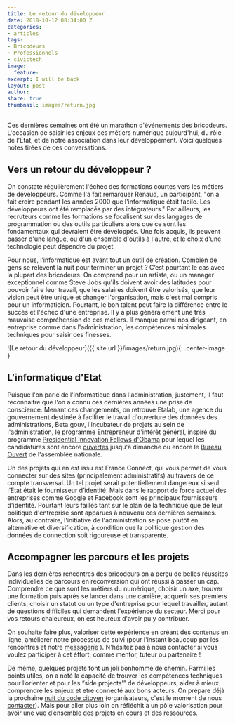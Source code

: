 ```yaml
---
title: Le retour du développeur
date: 2018-10-12 08:34:00 Z
categories:
- articles
tags:
- Bricodeurs
- Professionnels
- civictech
image:
  feature: 
excerpt: I will be back
layout: post
author: 
share: true
thumbnail: images/return.jpg
---
```


Ces dernières semaines ont été un marathon d'événements des bricodeurs. L'occasion de saisir les enjeux des métiers numérique aujourd'hui, du rôle de l'Etat, et de notre association dans leur développement. Voici quelques notes tirées de ces conversations.

## Vers un retour du développeur ?

On constate régulièrement l'échec des formations courtes vers les métiers de développeurs. Comme l'a fait remarquer Renaud, un participant, "on a fait croire pendant les années 2000 que l'informatique était facile. Les développeurs ont été remplacés par des intégrateurs." Par ailleurs, les recruteurs comme les formations se focalisent sur des langages de programmation ou des outils particuliers alors que ce sont les fondamentaux qui devraient être développés. Une fois acquis, ils peuvent passer d'une langue, ou d'un ensemble d'outils à l'autre, et le choix d'une technologie peut dépendre du projet.

Pour nous, l’informatique est avant tout un outil de création. Combien de gens se relèvent la nuit pour terminer un projet ? C’est pourtant le cas avec la plupart des bricodeurs. On comprend pour un artiste, ou un manager exceptionnel comme Steve Jobs qu'ils doivent avoir des latitudes pour pouvoir faire leur travail, que les salaires doivent être valorisés, que leur vision peut être unique et changer l'organisation, mais c'est mal compris pour un informaticien. Pourtant, le bon talent peut faire la différence entre le succès et l'échec d'une entreprise. Il y a plus généralement une très mauvaise compréhension de ces métiers. Il manque parmi nos dirigeant, en entreprise comme dans l'administration, les compétences minimales techniques pour saisir ces finesses.

![Le retour du développeur]({{ site.url }}/images/return.jpg){: .center-image }



## L'informatique d'Etat

Puisque l'on parle de l'informatique dans l'administration, justement, il faut reconnaitre que l'on a connu ces dernières années une prise de conscience. Menant ces changements, on retrouve Etalab, une agence du gouvernement destinée à faciliter le travail d'ouverture des données des administrations, Beta.gouv, l'incubateur de projets au sein de l'administration, le programme Entrepreneur d'intérêt général, inspiré du programme [Presidential Innovation Fellows d'Obama](https://lesbricodeurs.fr/articles/Obama-Presidential-Innovation-Fellows/) pour lequel les candidatures sont encore [ouvertes](https://entrepreneur-interet-general.etalab.gouv.fr/candidature-eig.html) jusqu'à dimanche ou encore le [Bureau Ouvert](https://parlement-ouvert.fr/) de l'assemblée nationale.

Un des projets qui en est issu est France Connect, qui vous permet de vous connecter sur des sites (principalement administratifs) au travers de ce compte transversal. Un tel projet serait potentiellement dangereux si seul l’Etat était le fournisseur d’identité. Mais dans le rapport de force actuel des entreprises comme Google et Facebook sont les principaux fournisseurs d'identité. Pourtant leurs failles tant sur le plan de la technique que de leur politique d'entreprise sont apparues à nouveau ces dernières semaines. Alors, au contraire, l'initiative de l'administration se pose plutôt en alternative et diversification, à condition que la politique gestion des données de connection soit rigoureuse et transparente.

## Accompagner les parcours et les projets

Dans les dernières rencontres des bricodeurs on a perçu de belles réussites individuelles de parcours en reconversion qui ont réussi à passer un cap. Comprendre ce que sont les métiers du numérique, choisir un axe, trouver une formation puis après se lancer dans une carrière, acquerir ses premiers clients, choisir un statut ou un type d'entreprise pour lequel travailler, autant de questions difficiles qui demandent l'expérience du secteur. Merci pour vos retours chaleureux, on est heureux d'avoir pu y contribuer.

On souhaite faire plus, valoriser cette expérience en créant des contenus en ligne, améliorer notre processus de suivi (pour l'instant beaucoup par les rencontres et notre [messagerie](https://join.slack.com/t/bricodeurs/shared_invite/enQtMjk4MDg1NTIxMDI4LWU1MjRhMjlmYmYyYmM3MGRhNjg3YjIzMGRiMzk0YjE4OTYyYzUxZWFkMDE1MTZiZTRiOTBhYTA4YTQ5YTA2NTY/) ). N'hésitez pas à nous contacter si vous voulez participer à cet éffort, comme mentor, tuteur ou partenaire !

De même, quelques projets font un joli bonhomme de chemin. Parmi les points utiles, on a noté la capacité de trouver les compétences techniques pour l’orienter et pour les “side projects’” de développeurs, aider à mieux comprendre les enjeux et etre connecté aux bons acteurs.  On prépare déjà la prochaine [nuit du code citoyen](http://nuitcodecitoyen.org/) (organisateurs, c'est le moment de nous [contacter](http://nuitcodecitoyen.org/participer//fr/organisateur)). Mais pour aller plus loin on réfléchit à un pôle valorisation pour avoir une vue d’ensemble des projets en cours et des ressources.